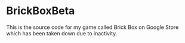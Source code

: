 # BrickBoxBeta
This is the source code for my game called Brick Box on Google Store which has been taken down due to inactivity.
